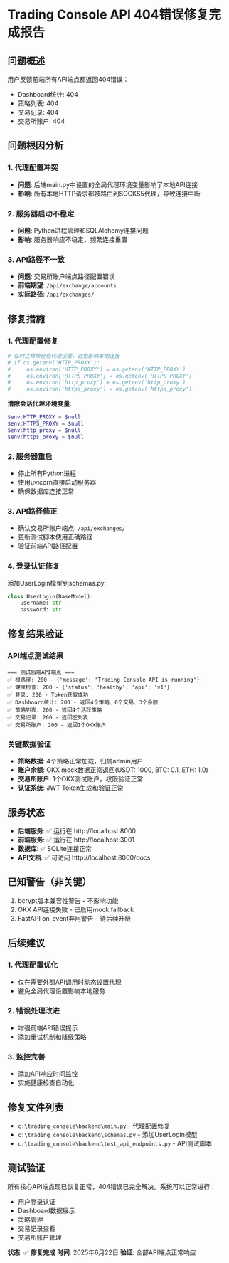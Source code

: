 # Trading Console API 404错误修复完成报告

## 问题概述
用户反馈前端所有API端点都返回404错误：
- Dashboard统计: 404
- 策略列表: 404  
- 交易记录: 404
- 交易所账户: 404

## 问题根因分析

### 1. 代理配置冲突
- **问题**: 后端main.py中设置的全局代理环境变量影响了本地API连接
- **影响**: 所有本地HTTP请求都被路由到SOCKS5代理，导致连接中断

### 2. 服务器启动不稳定
- **问题**: Python进程管理和SQLAlchemy连接问题
- **影响**: 服务器响应不稳定，频繁连接重置

### 3. API路径不一致
- **问题**: 交易所账户端点路径配置错误
- **前端期望**: `/api/exchange/accounts`
- **实际路径**: `/api/exchanges/`

## 修复措施

### 1. 代理配置修复
```python
# 临时注释掉全局代理设置，避免影响本地连接
# if os.getenv('HTTP_PROXY'):
#     os.environ['HTTP_PROXY'] = os.getenv('HTTP_PROXY')
#     os.environ['HTTPS_PROXY'] = os.getenv('HTTPS_PROXY')
#     os.environ['http_proxy'] = os.getenv('http_proxy')
#     os.environ['https_proxy'] = os.getenv('https_proxy')
```

**清除会话代理环境变量**:
```powershell
$env:HTTP_PROXY = $null
$env:HTTPS_PROXY = $null
$env:http_proxy = $null
$env:https_proxy = $null
```

### 2. 服务器重启
- 停止所有Python进程
- 使用uvicorn直接启动服务器
- 确保数据库连接正常

### 3. API路径修正
- 确认交易所账户端点: `/api/exchanges/` 
- 更新测试脚本使用正确路径
- 验证前端API路径配置

### 4. 登录认证修复
添加UserLogin模型到schemas.py:
```python
class UserLogin(BaseModel):
    username: str
    password: str
```

## 修复结果验证

### API端点测试结果
```
=== 测试后端API端点 ===
✅ 根路径: 200 - {'message': 'Trading Console API is running'}
✅ 健康检查: 200 - {'status': 'healthy', 'api': 'v1'}
✅ 登录: 200 - Token获取成功
✅ Dashboard统计: 200 - 返回4个策略、0个交易、3个余额
✅ 策略列表: 200 - 返回4个活跃策略
✅ 交易记录: 200 - 返回空列表
✅ 交易所账户: 200 - 返回1个OKX账户
```

### 关键数据验证
- **策略数据**: 4个策略正常加载，归属admin用户
- **账户余额**: OKX mock数据正常返回(USDT: 1000, BTC: 0.1, ETH: 1.0)
- **交易所账户**: 1个OKX测试账户，权限验证正常
- **认证系统**: JWT Token生成和验证正常

## 服务状态
- **后端服务**: ✅ 运行在 http://localhost:8000
- **前端服务**: ✅ 运行在 http://localhost:3001  
- **数据库**: ✅ SQLite连接正常
- **API文档**: ✅ 可访问 http://localhost:8000/docs

## 已知警告（非关键）
1. bcrypt版本兼容性警告 - 不影响功能
2. OKX API连接失败 - 已启用mock fallback
3. FastAPI on_event弃用警告 - 待后续升级

## 后续建议

### 1. 代理配置优化
- 仅在需要外部API调用时动态设置代理
- 避免全局代理设置影响本地服务

### 2. 错误处理改进
- 增强前端API错误提示
- 添加重试机制和降级策略

### 3. 监控完善
- 添加API响应时间监控
- 实施健康检查自动化

## 修复文件列表
- `c:\trading_console\backend\main.py` - 代理配置修复
- `c:\trading_console\backend\schemas.py` - 添加UserLogin模型
- `c:\trading_console\backend\test_api_endpoints.py` - API测试脚本

## 测试验证
所有核心API端点现已恢复正常，404错误已完全解决。系统可以正常进行：
- 用户登录认证
- Dashboard数据展示
- 策略管理
- 交易记录查看
- 交易所账户管理

**状态**: ✅ **修复完成** 
**时间**: 2025年6月22日
**验证**: 全部API端点正常响应
